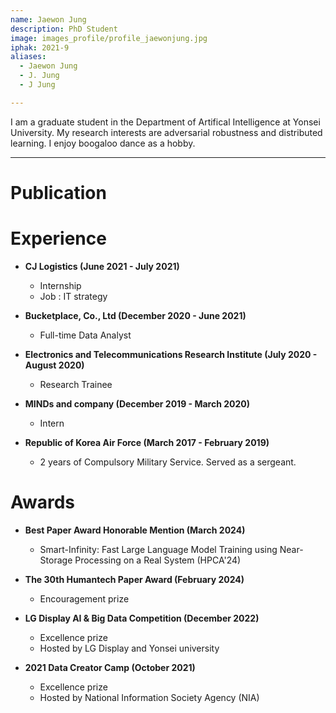 ```yaml
---
name: Jaewon Jung
description: PhD Student
image: images_profile/profile_jaewonjung.jpg
iphak: 2021-9
aliases:
  - Jaewon Jung
  - J. Jung
  - J Jung

---
```


I am a graduate student in the Department of Artifical Intelligence at Yonsei University. My research interests are adversarial robustness and distributed learning. I enjoy boogaloo dance as a hobby.

---

# Publication




# Experience
* **CJ Logistics (June 2021 - July 2021)**
  * Internship
  * Job : IT strategy

* **Bucketplace, Co., Ltd (December 2020 - June 2021)**
  * Full-time Data Analyst

* **Electronics and Telecommunications Research Institute (July 2020 - August 2020)**
  * Research Trainee

* **MINDs and company (December 2019 - March 2020)**
  * Intern

* **Republic of Korea Air Force (March 2017 - February 2019)**
  * 2 years of Compulsory Military Service. Served as a sergeant.


# Awards
* **Best Paper Award Honorable Mention (March 2024)**
  * Smart-Infinity: Fast Large Language Model Training using Near-Storage Processing on a Real System (HPCA'24)

* **The 30th Humantech Paper Award (February 2024)**
  * Encouragement prize


* **LG Display AI & Big Data Competition (December 2022)**
  * Excellence prize
  * Hosted by LG Display and Yonsei university

* **2021 Data Creator Camp (October 2021)**
  * Excellence prize
  * Hosted by National Information Society Agency (NIA)


